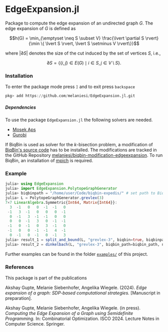 # EdgeExpansion.jl

Package to compute the edge expansion of an undirected graph $G$. The edge expansion of $G$ is defined as
```math
h(G) = \min_{\emptyset \neq S \subset V} \frac{\lvert \partial S \rvert}{\min \{ \lvert S \rvert, \lvert S \setminus V \rvert\}}
```
where $\lvert \partial S \rvert$ denotes the size of the cut induced by the set of vertices $S$, i.e.,
```math
\partial S = \{ \{i,j\} \in E(G) \mid i \in S, j \in V \setminus S\}.
```

### Installation
To enter the package mode press ```]``` and to exit press ```backspace```
```julia
pkg> add https://github.com/melaniesi/EdgeExpansion.jl.git
```
##### Dependencies
To use the package `EdgeExpansion.jl` the following solvers are needed. 
* [Mosek Aps](https://www.mosek.com/)
* [Gurobi](https://www.gurobi.com/)

If BiqBin is used as solver for the $k$-bisection problem, a modification of [BiqBin's source code](http://biqbin.eu/Home/Features#BiqBin) has to be installed. The modifications are tracked in the GitHub Repository [melaniesi/biqbin-modification-edgeexpansion](https://github.com/melaniesi/biqbin-modification-edgeexpansion). To run BiqBin, an installation of [mpich](https://www.mpich.org/) is required.

### Example
```julia
julia> using EdgeExpansion
julia> import EdgeExpansion.PolytopeGraphGenerator
julia> biqbinpath = "/home/user/Code/biqbin-expedis/" # set path to BiqBin
julia> L = PolytopeGraphGenerator.grevlex(3)
7×7 LinearAlgebra.Symmetric{Int64, Matrix{Int64}}:
  3  -1   0   0  -1  -1   0
 -1   3  -1   0   0   0  -1
  0  -1   3  -1  -1   0   0
  0   0  -1   3   0  -1  -1
 -1   0  -1   0   3  -1   0
 -1   0   0  -1  -1   4  -1
  0  -1   0  -1   0  -1   3
julia> result_1 = split_and_bound(L, "grevlex-3", biqbin=true, biqbinpath=biqbinpath, ncores=4);
julia> result_2 = dinkelbach(L, "grevlex-3", biqbin_path=biqbin_path, ncores=4);
```

Further examples can be found in the folder [`examples/`](examples/) of this project.

### References
This package is part of the publications

Akshay Gupte, Melanie Siebenhofer, Angelika Wiegele. (2024). _Edge expansion of a graph: SDP-based computational strategies._ [Manuscript in preparation].

Akshay Gupte, Melanie Siebenhofer, Angelika Wiegele. (in press). _Computing the Edge Expansion of a Graph using Semidefinite Programming._ In: Combinatorial Optimization. ISCO 2024. Lecture Notes in Computer Science. Springer.